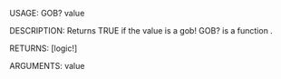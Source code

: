 USAGE:
     GOB? value 

DESCRIPTION:
     Returns TRUE if the value is a gob!
     GOB? is a function .

RETURNS: [logic!]

ARGUMENTS:
    value
